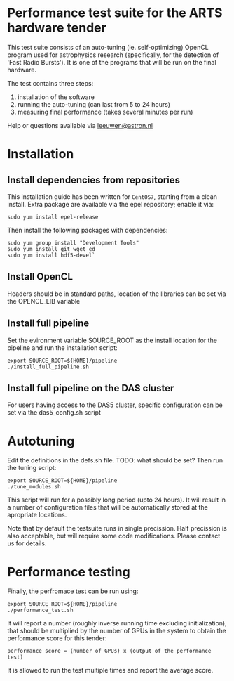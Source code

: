 # Performance test suite for the ARTS hardware tender

This test suite consists of an auto-tuning (ie. self-optimizing) OpenCL program used for astrophysics research (specifically, for the detection of 'Fast Radio Bursts').
It is one of the programs that will be run on the final hardware.

The test contains three steps:

1. installation of the software
2. running the auto-tuning (can last from 5 to 24 hours)
3. measuring final performance (takes several minutes per run)

Help or questions available via leeuwen@astron.nl

# Installation

## Install dependencies from repositories

This installation guide has been written for `CentOS7`, starting from a clean install.
Extra package are available via the epel repository; enable it via:
```
sudo yum install epel-release
```

Then install the following packages with dependencies:
```
sudo yum group install "Development Tools"
sudo yum install git wget ed
sudo yum install hdf5-devel`
```

## Install OpenCL

Headers should be in standard paths, location of the libraries can be set via the OPENCL_LIB variable

## Install full pipeline

Set the evironment variable SOURCE_ROOT as the install location for the pipeline and run the installation script:
```
export SOURCE_ROOT=${HOME}/pipeline
./install_full_pipeline.sh
```

## Install full pipeline on the DAS cluster

For users having access to the DAS5 cluster, specific configuration can be set via the das5_config.sh script

# Autotuning

Edit the definitions in the defs.sh file. TODO: what should be set?
Then run the tuning script:
```
export SOURCE_ROOT=${HOME}/pipeline
./tune_modules.sh
```

This script will run for a possibly long period (upto 24 hours).
It will result in a number of configuration files that will be automatically stored at the apropriate locations.

Note that by default the testsuite runs in single precission.
Half precission is also acceptable, but will require some code modifications. Please contact us for details.

# Performance testing

Finally, the perfromace test can be run using:
```
export SOURCE_ROOT=${HOME}/pipeline
./performance_test.sh
```

It will report a number (roughly inverse running time excluding initialization), that should be multiplied by the number of GPUs in the system to obtain the performance score for this tender:
```
performance score = (number of GPUs) x (output of the performance test)
```

It is allowed to run the test multiple times and report the average score.

